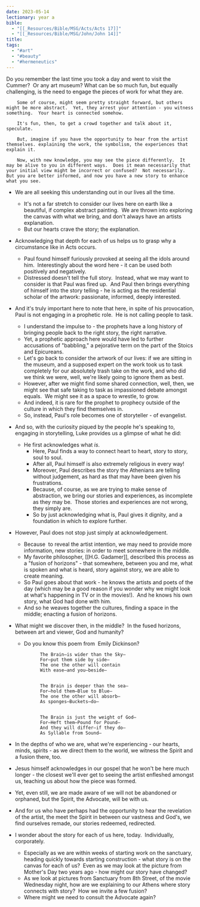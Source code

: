 ```yaml
---
date: 2023-05-14
lectionary: year a
bible:
  - "[[_Resources/Bible/MSG/Acts/Acts 17]]"
  - "[[_Resources/Bible/MSG/John/John 14]]"
title: 
tags:
  - "#art"
  - "#beauty"
  - "#hermeneutics"
---
```


Do you remember the last time you took a day and went to visit the Cummer?  Or any art museum?
		What can be so much fun, but equally challenging, is the need to engage the pieces of work for what they are.
		
		Some of course, might seem pretty straight forward, but others might be more abstract.  Yet, they arrest your attention - you witness something.  Your heart is connected somehow.
		
		It's fun, then, to get a crowd together and talk about it, speculate.
		
		But, imagine if you have the opportunity to hear from the artist themselves. explaining the work, the symbolism, the experiences that explain it. 
		
		Now, with new knowledge, you may see the piece differently.  It may be alive to you in different ways.  Does it mean necessarily that your initial view might be incorrect or confused?  Not necessarily.  But you are better informed, and now you have a new story to enhance what you see.
		
* We are all seeking this understanding out in our lives all the time.
	* It's not a far stretch to consider our lives here on earth like a beautiful, if complex abstract painting.  We are thrown into exploring the canvas with what we bring, and don't always have an artists explanation.
	* But our hearts crave the story; the explanation. 
* Acknowledging that depth for each of us helps us to grasp why a circumstance like in Acts occurs.
	* Paul found himself furiously provoked at seeing all the idols around him.  Interestingly about the word here - it can be used both positively and negatively.
	* Distressed doesn't tell the full story.  Instead, what we may want to consider is that Paul was fired up.  And Paul then brings everything of himself into the story telling - he is acting as the residential scholar of the artwork: passionate, informed, deeply interested.
* And it's truly important here to note that here, in spite of his provocation, Paul is not engaging in a prophetic role.  He is not calling people to task.
	* I understand the impulse to - the prophets have a long history of bringing people back to the right story, the right narrative.
	* Yet, a prophetic approach here would have led to further accusations of "babbling," a pejorative term on the part of the Stoics and Epicureans.
	* Let's go back to consider the artwork of our lives: if we are sitting in the museum, and a supposed expert on the work took us to task completely for our absolutely trash take on the work, and who did we think we were, well, we're likely going to ignore them as best.
	* However, after we might find some shared connection, well, then, we might see that safe taking to task as impassioned debate amongst equals.  We might see it as a space to wrestle, to grow.
	* And indeed, it is rare for the prophet to prophecy outside of the culture in which they find themselves in.
	* So, instead, Paul's role becomes one of storyteller - of evangelist.
* And so, with the curiosity piqued by the people he's speaking to, engaging in storytelling, Luke provides us a glimpse of what he did:
	* He first acknowledges what _is_.
		* Here, Paul finds a way to connect heart to heart, story to story, soul to soul.
		* After all, Paul himself is also extremely religious in every way!
		* Moreover, Paul describes the story the Athenians are telling without judgement, as hard as that may have been given his frustrations.
		* Because, of course, as we are trying to make sense of abstraction, we bring our stories and experiences, as incomplete as they may be.  Those stories and experiences are not wrong, they simply are.
		* So by just acknowledging what is, Paul gives it dignity, and a foundation in which to explore further.
* However, Paul does not stop just simply at acknowledgement.
	* Because  to reveal the artist intention, we may need to provide more information, new stories: in order to meet somewhere in the middle.
	* My favorite philosopher, [[H.G. Gadamer]], described this process as a "fusion of horizons" - that somewhere, between you and me, what is spoken and what is heard, story against story, we are able to create meaning.
	* So Paul goes about that work - he knows the artists and poets of the day (which may be a good reason if you wonder why we might look at what's happening in TV or in the movies!).  And he knows his own story, what God had done with him.
	* And so he weaves together the cultures, finding a space in the middle; enacting a fusion of horizons.
* What might we discover then, in the middle?  In the fused horizons, between art and viewer, God and humanity?
	* Do you know this poem from  Emily Dickinson?

				The Brain—is wider than the Sky—
				For—put them side by side—
				The one the other will contain
				With ease—and you—beside—
				

				The Brain is deeper than the sea—
				For—hold them—Blue to Blue—
				The one the other will absorb—
				As sponges—Buckets—do—
				

				The Brain is just the weight of God—
				For—Heft them—Pound for Pound—
				And they will differ—if they do—
				As Syllable from Sound—

* In the depths of who we are, what we're experiencing - our hearts, minds, spirits - as we direct them to the world, we witness the Spirit and a fusion there, too.
* Jesus himself acknowledges in our gospel that he won't be here much longer - the closest we'll ever get to seeing the artist enfleshed amongst us, teaching us about how the piece was formed.
* Yet, even still, we are made aware of we will not be abandoned or orphaned, but the Spirit, the Advocate, will be with us.
* And for us who have perhaps had the opportunity to hear the revelation of the artist, the meet the Spirit in between our vastness and God's, we find ourselves remade, our stories redeemed, redirected.

* I wonder about the story for each of us here, today.  Individually, corporately.
	* Especially as we are within weeks of starting work on the sanctuary, heading quickly towards starting construction - what story is on the canvas for each of us?  Even as we may look at the picture from Mother's Day two years ago - how might our story have changed?
	* As we look at pictures from Sanctuary from 8th Street, of the movie Wednesday night, how are we explaining to our Athens where story connects with story?  How we invite a few fusion?
	* Where might we need to consult the Advocate again?
